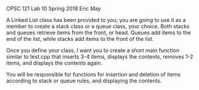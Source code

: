 CPSC 121
Lab 10
Spring 2018
Eric May

A Linked List class has been provided to you; you are going to use it as a member to create a stack class or a queue class, your choice. 
Both stacks and queues retrieve items from the front, or head. Queues add items to the end of the list, while stacks add items to the 
front of the list.

Once you define your class, I want you to create a short main function similar to test.cpp that inserts 3-4 items, displays the contents, 
removes 1-2 items, and displays the contents again.

You will be responsible for functions for insertion and deletion of items according to stack or queue rules, and displaying the contents. 
